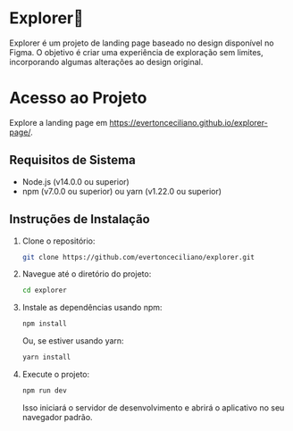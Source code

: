 # Explorer🚀

Explorer é um projeto de landing page baseado no design disponível no Figma. O objetivo é criar uma experiência de exploração sem limites, incorporando algumas alterações ao design original.

# Acesso ao Projeto
Explore a landing page em https://evertonceciliano.github.io/explorer-page/.

## Requisitos de Sistema

- Node.js (v14.0.0 ou superior)
- npm (v7.0.0 ou superior) ou yarn (v1.22.0 ou superior)

## Instruções de Instalação

1. Clone o repositório:
   ```bash
   git clone https://github.com/evertonceciliano/explorer.git
   ```

2. Navegue até o diretório do projeto:
   ```bash
   cd explorer
   ```

3. Instale as dependências usando npm:
   ```bash
   npm install
   ```

   Ou, se estiver usando yarn:
   ```bash
   yarn install
   ```

4. Execute o projeto:
   ```bash
   npm run dev
   ```
   Isso iniciará o servidor de desenvolvimento e abrirá o aplicativo no seu navegador padrão.
